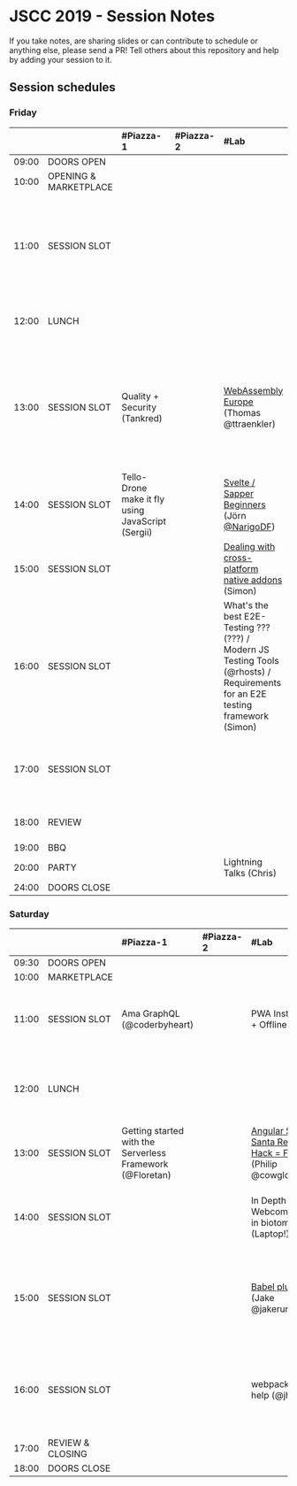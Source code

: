 # JSCC 2019 - Session Notes

If you take notes, are sharing slides or can contribute to schedule or anything
else, please send a PR! Tell others about this repository and help by adding
your session to it.

## Session schedules

### Friday

|       |                       | #Piazza-1                                         | #Piazza-2 | #Lab                                                                                                                          | #Workshop                                                                                                                                                                               | #Meeting                                                                                       | #Telko-1                                                             | #Blue                                                                                   | #Senf | Somewhere else                                                                                                                                                                                       |
| :---- | :-------------------- | :------------------------------------------------ | :-------- | :---------------------------------------------------------------------------------------------------------------------------- | :-------------------------------------------------------------------------------------------------------------------------------------------------------------------------------------- | :--------------------------------------------------------------------------------------------- | :------------------------------------------------------------------- | :-------------------------------------------------------------------------------------- | :---- | :--------------------------------------------------------------------------------------------------------------------------------------------------------------------------------------------------- |
| 09:00 | DOORS OPEN            |                                                   |           |                                                                                                                               |                                                                                                                                                                                         |                                                                                                |                                                                      |                                                                                         |       |                                                                                                                                                                                                      |
| 10:00 | OPENING & MARKETPLACE |                                                   |           |                                                                                                                               |                                                                                                                                                                                         |                                                                                                |                                                                      |                                                                                         |       |                                                                                                                                                                                                      |
| 11:00 | SESSION SLOT          |                                                   |           |                                                                                                                               | [Speed Tooling (???) / Monitor Web Performance](monitor-web-performance/) (Tsvetan)<br />- window.performance<br />- data w/reaction<br />- Beacons handling<br />- and ??? (Basic run) | MunichSchool TDD (Daniel)                                                                      | Building TS, Node.js training expectations / must have topics (Oleg) | INTRO React Hooks [Slides](https://martinlechner1.github.io/react-hooks-talk/) (Martin) |       |                                                                                                                                                                                                      |
| 12:00 | LUNCH                 |                                                   |           |                                                                                                                               |                                                                                                                                                                                         | [jskatas.org Where should it go? Input wanted (@wolframkriesing)](jskatas.org/)                |                                                                      |                                                                                         |       | [Learn to collaborate](learn-to-collaborate/) -> outside (@coderbyheart)                                                                                                                             |
| 13:00 | SESSION SLOT          | Quality + Security (Tankred)                      |           | [WebAssembly Europe](webassembly.eu/) (Thomas @ttraenkler)                                                                    | Creative Coding Session<br/>- max 10ppl<br/>- pls bring laptop (Manuel)                                                                                                                 |                                                                                                | Whitelabel JS Apps (Rebrand / User) (Deniz)                          | Reason(ML)able Programming (3 Wishes) (Marco)                                           |       | [Hiring Tech Interviews](interviews-and-hiring/) -> ??? (Sergii)<br />[Creating + maintaining open source / Open Source Collaboration for sign language learning games?](open-source/) (Marc, Agnes) |
| 14:00 | SESSION SLOT          | Tello-Drone make it fly using JavaScript (Sergii) |           | [Svelte / Sapper Beginners](svelte-sapper/) (Jörn [@NarigoDF](https://twitter.com/NarigoDF))                                  | ProBot GitHub / GitLab Automation (@meaku)                                                                                                                                              | [Elm](elm/) (Andy)<br/>- with funtional Programming<br/>- property based testing<br/>- and Vim |                                                                      | Freelancing (Jeff)                                                                      |       | University vs. practical training -> Baseball Court (Karl)                                                                                                                                           |
| 15:00 | SESSION SLOT          |                                                   |           | [Dealing with cross-platform native addons](cross-platform-native-addons/) (Simon)                                            | [Micro Frontend](microfrontends/) (Andi)                                                                                                                                                | Help me write functional controllers io-ts + fp-ts #Typescript (@coderbyheart)                 |                                                                      | Cross Platform Dev with Flutter and Dart (@Sven)                                        |       | Morning Kata w/ discussion on how #Practice #TDD -> at the BBQ (@wolframkriesing)                                                                                                                    |
| 16:00 | SESSION SLOT          |                                                   |           | What's the best E2E-Testing ??? (???) / Modern JS Testing Tools (@rhosts) / Requirements for an E2E testing framework (Simon) |                                                                                                                                                                                         | Webcomponents (Marc)                                                                           |                                                                      |                                                                                         |       |                                                                                                                                                                                                      |
| 17:00 | SESSION SLOT          |                                                   |           |                                                                                                                               | JAMSTACK Static Site Bundler #Gatsby (Robert)                                                                                                                                           | Publishing packages to #npm and alternatives (@coderbyheart) / no transpile (Wolfram)          |                                                                      | [Web Architectures](web-architectures/) collection & comparison (Marco + Brigitte)      |       |                                                                                                                                                                                                      |
| 18:00 | REVIEW                |                                                   |           |                                                                                                                               |                                                                                                                                                                                         |                                                                                                |                                                                      |                                                                                         |       | 50yrs moon creative coding w. p5js / pixi.js (Andi)                                                                                                                                                  |
| 19:00 | BBQ                   |                                                   |           |                                                                                                                               |                                                                                                                                                                                         |                                                                                                |                                                                      |                                                                                         |       |                                                                                                                                                                                                      |
| 20:00 | PARTY                 |                                                   |           | Lightning Talks (Chris)                                                                                                       |                                                                                                                                                                                         |                                                                                                |                                                                      |                                                                                         |       |                                                                                                                                                                                                      |
| 24:00 | DOORS CLOSE           |                                                   |           |                                                                                                                               |                                                                                                                                                                                         |                                                                                                |                                                                      |                                                                                         |       |                                                                                                                                                                                                      |

### Saturday

|       |                  | #Piazza-1                                                 | #Piazza-2 | #Lab                                                                          | #Workshop                                                                                                 | #Meeting                                                                                                                    | #Telko-1                                                 | #Blue                                                              | #Senf                                                                                                   | Somewhere else                             |
| :---- | :--------------- | :-------------------------------------------------------- | :-------- | :---------------------------------------------------------------------------- | :-------------------------------------------------------------------------------------------------------- | :-------------------------------------------------------------------------------------------------------------------------- | :------------------------------------------------------- | :----------------------------------------------------------------- | :------------------------------------------------------------------------------------------------------ | :----------------------------------------- |
| 09:30 | DOORS OPEN       |                                                           |           |                                                                               |                                                                                                           |                                                                                                                             |                                                          |                                                                    |                                                                                                         |                                            |
| 10:00 | MARKETPLACE      |                                                           |           |                                                                               |                                                                                                           |                                                                                                                             |                                                          |                                                                    |                                                                                                         |                                            |
| 11:00 | SESSION SLOT     | Ama GraphQL (@coderbyheart)                               |           | PWA Installable + Offline (Philip)                                            |                                                                                                           | [Elm Workshop](elm/) (Jonathan)                                                                                             |                                                          | Build a CLI (Laptop!) (Marc)                                       | Web Architectures cont..... (ungelöst) (Brigitte / Marco)                                               | Passion for coffee (at CafeBar) (Carsten)  |
| 12:00 | LUNCH            |                                                           |           |                                                                               |                                                                                                           | Hexagonal Architecture Show+Tell #Backend #TypeScript (@coderbyheart)                                                       |                                                          | TDD for kids (talk) (@wolframkriesing)                             |                                                                                                         |                                            |
| 13:00 | SESSION SLOT     | Getting started with the Serverless Framework (@Floretan) |           | [Angular Secret Santa Refactor / Hack = Fun](secret-santa/) (Philip @cowglow) | React Global State with Hooks & context (Debbi)                                                           | Bluetooth in the browser (Patrick)                                                                                          |                                                          | [MunichSchool TDD Mob Session](munich-school-tdd/) (@davidvoelkel) | Recruiting Pt. 2 - the candidate (Sebastian)                                                            |                                            |
| 14:00 | SESSION SLOT     |                                                           |           | In Depth Webcomponents in biotome (Laptop!) (Marc)                            | [What we learned about testing in writing 5000+ tests - Jest+Karma+Angular](angular-testing/) (Christian) | Creative Coding Session (Manuel)<br />- max 10 ppl<br />- please bring Laptop                                               |                                                          | NestJS (Daniel @HilpoltsteinerD)                                   |                                                                                                         |                                            |
| 15:00 | SESSION SLOT     |                                                           |           | [Babel plugins](babel-plugins/) (Jake @jakerunzer)                            | Gatsby (JamStack) - Jscc Website - (Daniel / Robert)                                                      | Writing a technical Book (ML) and using some TDD (Lars)                                                                     |                                                          | Dev env reproducible linux OS Nixos (???)                          | [Organising Front-End Components (specific? generic? size? purpose?)](organising-frontend/) (Sebastian) | Learning and teaching programming (Philip) |
| 16:00 | SESSION SLOT     |                                                           |           | webpack config help (@jhnns)                                                  | Keybindings tips and tricks you may not know (any editor) (???)                                           | [Deno Try-out](deno/) [Repository](https://github.com/Narigo/deno-try-out) (Jörn [@NarigoDF](https://twitter.com/NarigoDF)) | Building a Spotify App based on GraphQL -> Rest (Robert) | [TDD your docker container](docker-tdd/) (@wolframkriesing)        |                                                                                                         |                                            |
| 17:00 | REVIEW & CLOSING |                                                           |           |                                                                               |                                                                                                           |                                                                                                                             |                                                          |                                                                    |                                                                                                         |                                            |
| 18:00 | DOORS CLOSE      |                                                           |           |                                                                               |                                                                                                           |                                                                                                                             |                                                          |                                                                    |                                                                                                         |                                            |
